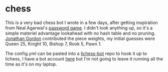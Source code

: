# chess

This is a very bad chess bot I wrote in a few days, after getting inspiration from Neal Agarwal's [password game](https://neal.fun/password-game/). I didn't look anything up, so it's a simple materiel advantage lookahead with no hash table and no pruning. [Jonathan Gordon]() contributed the piece weights, my initial guesses were Queen 25, Knight 10, Bishop 7, Rook 5, Pawn 1.

The config.yml can be pasted into a [lichess-bot](https://github.com/lichess-bot-devs/lichess-bot) repo to hook it up to lichess, I have a bot account [here](https://lichess.org/@/nilesrogoff_chessbot) but I'm not going to leave it running all the time as it's on my laptop.
